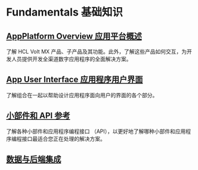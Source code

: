 # Fundamentals 基础知识
## [AppPlatform Overview  应用平台概述](../OverviewAppPlatform.md)
了解 HCL Volt MX 产品、子产品及其功能。此外，了解这些产品如何交互，为开发人员提供开发全渠道数字应用程序的全面解决方案。

## [App User Interface  应用程序用户界面](./AppUserInterface.md)
了解组合在一起以帮助设计应用程序面向用户的界面的各个部分。

## [小部件和 API 参考](./WidgetsAPIReference.md)
了解各种小部件和应用程序编程接口 （API），以更好地了解哪种小部件和应用程序编程接口最适合您正在处理的解决方案。

## [数据与后端集成](./DataBackendIntegration.md)